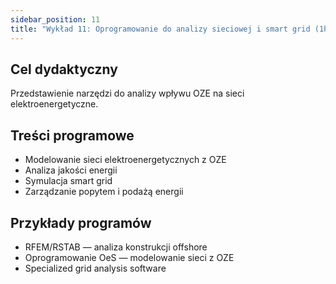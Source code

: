 ```yaml
---
sidebar_position: 11
title: "Wykład 11: Oprogramowanie do analizy sieciowej i smart grid (1h)"
---
```


## Cel dydaktyczny

Przedstawienie narzędzi do analizy wpływu OZE na sieci elektroenergetyczne.

## Treści programowe

- Modelowanie sieci elektroenergetycznych z OZE
- Analiza jakości energii
- Symulacja smart grid
- Zarządzanie popytem i podażą energii

## Przykłady programów

- RFEM/RSTAB — analiza konstrukcji offshore
- Oprogramowanie OeS — modelowanie sieci z OZE
- Specialized grid analysis software


